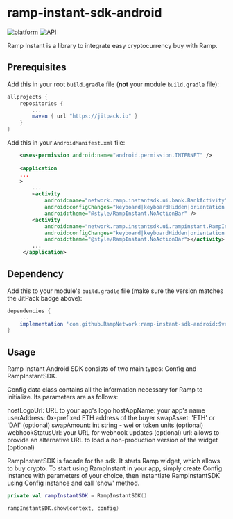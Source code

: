 # ramp-instant-sdk-android
[![platform](https://img.shields.io/badge/platform-Android-yellow.svg)](https://www.android.com)
[![API](https://img.shields.io/badge/API-24%2B-brightgreen.svg?style=flat)](https://android-arsenal.com/api?level=24)


Ramp Instant is a library to integrate easy cryptocurrency buy with Ramp.


## Prerequisites

Add this in your root `build.gradle` file (**not** your module `build.gradle` file):

```gradle
allprojects {
	repositories {
		...
		maven { url "https://jitpack.io" }
	}
}
```

Add this in your `AndroidManifest.xml` file:

```xml
    <uses-permission android:name="android.permission.INTERNET" />
    
    <application
	...
 	>
	    ...
        <activity
            android:name="network.ramp.instantsdk.ui.bank.BankActivity"
            android:configChanges="keyboard|keyboardHidden|orientation|screenLayout|uiMode|screenSize|smallestScreenSize"
            android:theme="@style/RampInstant.NoActionBar" />
        <activity
            android:name="network.ramp.instantsdk.ui.rampinstant.RampInstantActivity"
            android:configChanges="keyboard|keyboardHidden|orientation|screenLayout|uiMode|screenSize|smallestScreenSize"
            android:theme="@style/RampInstant.NoActionBar"></activity>
	    ...
     </application>
```

## Dependency

Add this to your module's `build.gradle` file (make sure the version matches the JitPack badge above):

```gradle
dependencies {
	...
	implementation 'com.github.RampNetwork:ramp-instant-sdk-android:$version'
}
```

## Usage

Ramp Instant Android SDK consists of two main types: Config and RampInstantSDK.

Config data class contains all the information necessary for Ramp to initialize. Its parameters are as follows:

hostLogoUrl: URL to your app's logo
hostAppName: your app's name
userAddress: 0x-prefixed ETH address of the buyer
swapAsset: 'ETH' or 'DAI' (optional)
swapAmount: int string - wei or token units (optional)
webhookStatusUrl: your URL for webhook updates (optional)
url: allows to provide an alternative URL to load a non-production version of the widget (optional)

RampInstantSDK is facade for the sdk. It starts Ramp widget, which allows to buy crypto. 
To start using RampInstant in your app, simply create Config instance with parameters of your choice, then instantiate RampInstantSDK using Config instance and call 'show' method.

```kotlin
private val rampInstantSDK = RampInstantSDK()

rampInstantSDK.show(context, config)

```


